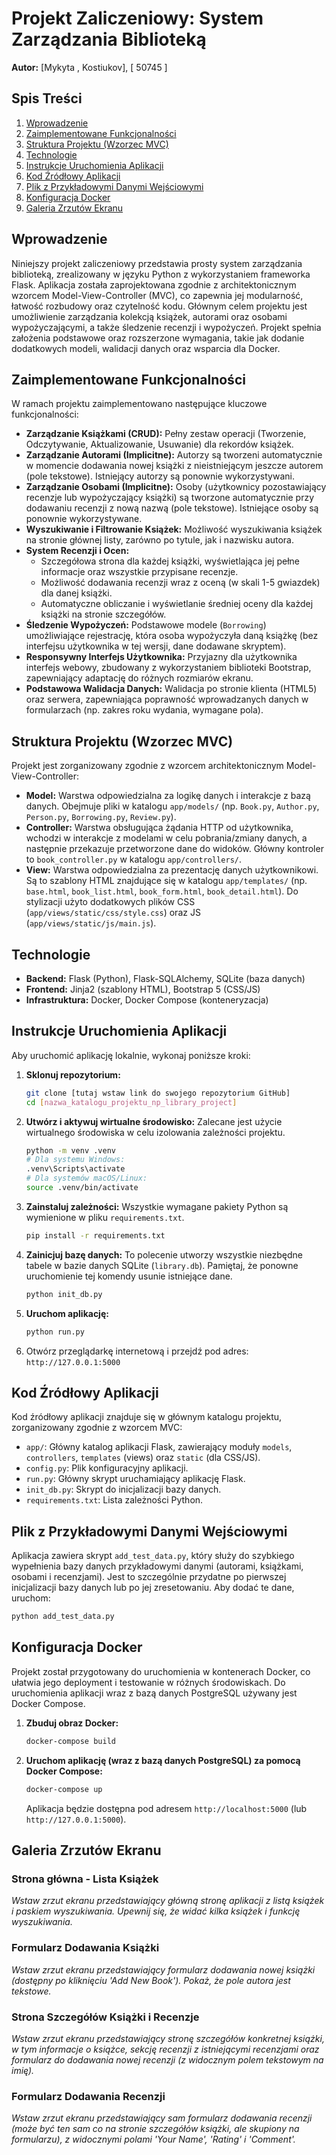 # Projekt Zaliczeniowy: System Zarządzania Biblioteką

**Autor:** [Mykyta , Kostiukov], [ 50745 ]

## Spis Treści
1.  [Wprowadzenie](#wprowadzenie)
2.  [Zaimplementowane Funkcjonalności](#zaimplementowane-funkcjonalności)
3.  [Struktura Projektu (Wzorzec MVC)](#struktura-projektu-wzorzec-mvc)
4.  [Technologie](#technologie)
5.  [Instrukcje Uruchomienia Aplikacji](#instrukcje-uruchomienia-aplikacji)
6.  [Kod Źródłowy Aplikacji](#kod-źródłowy-aplikacji)
7.  [Plik z Przykładowymi Danymi Wejściowymi](#plik-z-przykładowymi-danymi-wejściowymi)
8.  [Konfiguracja Docker](#konfiguracja-docker)
9.  [Galeria Zrzutów Ekranu](#galeria-zrzutów-ekranu)

## Wprowadzenie
Niniejszy projekt zaliczeniowy przedstawia prosty system zarządzania biblioteką, zrealizowany w języku Python z wykorzystaniem frameworka Flask. Aplikacja została zaprojektowana zgodnie z architektonicznym wzorcem Model-View-Controller (MVC), co zapewnia jej modularność, łatwość rozbudowy oraz czytelność kodu. Głównym celem projektu jest umożliwienie zarządzania kolekcją książek, autorami oraz osobami wypożyczającymi, a także śledzenie recenzji i wypożyczeń. Projekt spełnia założenia podstawowe oraz rozszerzone wymagania, takie jak dodanie dodatkowych modeli, walidacji danych oraz wsparcia dla Docker.

## Zaimplementowane Funkcjonalności
W ramach projektu zaimplementowano następujące kluczowe funkcjonalności:

-   **Zarządzanie Książkami (CRUD):** Pełny zestaw operacji (Tworzenie, Odczytywanie, Aktualizowanie, Usuwanie) dla rekordów książek.
-   **Zarządzanie Autorami (Implicitne):** Autorzy są tworzeni automatycznie w momencie dodawania nowej książki z nieistniejącym jeszcze autorem (pole tekstowe). Istniejący autorzy są ponownie wykorzystywani.
-   **Zarządzanie Osobami (Implicitne):** Osoby (użytkownicy pozostawiający recenzje lub wypożyczający książki) są tworzone automatycznie przy dodawaniu recenzji z nową nazwą (pole tekstowe). Istniejące osoby są ponownie wykorzystywane.
-   **Wyszukiwanie i Filtrowanie Książek:** Możliwość wyszukiwania książek na stronie głównej listy, zarówno po tytule, jak i nazwisku autora.
-   **System Recenzji i Ocen:**
    -   Szczegółowa strona dla każdej książki, wyświetlająca jej pełne informacje oraz wszystkie przypisane recenzje.
    -   Możliwość dodawania recenzji wraz z oceną (w skali 1-5 gwiazdek) dla danej książki.
    -   Automatyczne obliczanie i wyświetlanie średniej oceny dla każdej książki na stronie szczegółów.
-   **Śledzenie Wypożyczeń:** Podstawowe modele (`Borrowing`) umożliwiające rejestrację, która osoba wypożyczyła daną książkę (bez interfejsu użytkownika w tej wersji, dane dodawane skryptem).
-   **Responsywny Interfejs Użytkownika:** Przyjazny dla użytkownika interfejs webowy, zbudowany z wykorzystaniem biblioteki Bootstrap, zapewniający adaptację do różnych rozmiarów ekranu.
-   **Podstawowa Walidacja Danych:** Walidacja po stronie klienta (HTML5) oraz serwera, zapewniająca poprawność wprowadzanych danych w formularzach (np. zakres roku wydania, wymagane pola).

## Struktura Projektu (Wzorzec MVC)
Projekt jest zorganizowany zgodnie z wzorcem architektonicznym Model-View-Controller:
-   **Model:** Warstwa odpowiedzialna za logikę danych i interakcje z bazą danych. Obejmuje pliki w katalogu `app/models/` (np. `Book.py`, `Author.py`, `Person.py`, `Borrowing.py`, `Review.py`).
-   **Controller:** Warstwa obsługująca żądania HTTP od użytkownika, wchodzi w interakcje z modelami w celu pobrania/zmiany danych, a następnie przekazuje przetworzone dane do widoków. Główny kontroler to `book_controller.py` w katalogu `app/controllers/`.
-   **View:** Warstwa odpowiedzialna za prezentację danych użytkownikowi. Są to szablony HTML znajdujące się w katalogu `app/templates/` (np. `base.html`, `book_list.html`, `book_form.html`, `book_detail.html`). Do stylizacji użyto dodatkowych plików CSS (`app/views/static/css/style.css`) oraz JS (`app/views/static/js/main.js`).

## Technologie
-   **Backend:** Flask (Python), Flask-SQLAlchemy, SQLite (baza danych)
-   **Frontend:** Jinja2 (szablony HTML), Bootstrap 5 (CSS/JS)
-   **Infrastruktura:** Docker, Docker Compose (konteneryzacja)

## Instrukcje Uruchomienia Aplikacji
Aby uruchomić aplikację lokalnie, wykonaj poniższe kroki:

1.  **Sklonuj repozytorium:**
    ```bash
    git clone [tutaj wstaw link do swojego repozytorium GitHub]
    cd [nazwa_katalogu_projektu_np_library_project]
    ```
2.  **Utwórz i aktywuj wirtualne środowisko:**
    Zalecane jest użycie wirtualnego środowiska w celu izolowania zależności projektu.
    ```bash
    python -m venv .venv
    # Dla systemu Windows:
    .venv\Scripts\activate
    # Dla systemów macOS/Linux:
    source .venv/bin/activate
    ```
3.  **Zainstaluj zależności:**
    Wszystkie wymagane pakiety Python są wymienione w pliku `requirements.txt`.
    ```bash
    pip install -r requirements.txt
    ```
4.  **Zainicjuj bazę danych:**
    To polecenie utworzy wszystkie niezbędne tabele w bazie danych SQLite (`library.db`). Pamiętaj, że ponowne uruchomienie tej komendy usunie istniejące dane.
    ```bash
    python init_db.py
    ```
5.  **Uruchom aplikację:**
    ```bash
    python run.py
    ```
6.  Otwórz przeglądarkę internetową i przejdź pod adres: `http://127.0.0.1:5000`

## Kod Źródłowy Aplikacji
Kod źródłowy aplikacji znajduje się w głównym katalogu projektu, zorganizowany zgodnie z wzorcem MVC:
-   `app/`: Główny katalog aplikacji Flask, zawierający moduły `models`, `controllers`, `templates` (views) oraz `static` (dla CSS/JS).
-   `config.py`: Plik konfiguracyjny aplikacji.
-   `run.py`: Główny skrypt uruchamiający aplikację Flask.
-   `init_db.py`: Skrypt do inicjalizacji bazy danych.
-   `requirements.txt`: Lista zależności Python.

## Plik z Przykładowymi Danymi Wejściowymi
Aplikacja zawiera skrypt `add_test_data.py`, który służy do szybkiego wypełnienia bazy danych przykładowymi danymi (autorami, książkami, osobami i recenzjami). Jest to szczególnie przydatne po pierwszej inicjalizacji bazy danych lub po jej zresetowaniu. Aby dodać te dane, uruchom:
```bash
python add_test_data.py
```

## Konfiguracja Docker
Projekt został przygotowany do uruchomienia w kontenerach Docker, co ułatwia jego deployment i testowanie w różnych środowiskach. Do uruchomienia aplikacji wraz z bazą danych PostgreSQL używany jest Docker Compose.

1.  **Zbuduj obraz Docker:**
    ```bash
    docker-compose build
    ```
2.  **Uruchom aplikację (wraz z bazą danych PostgreSQL) za pomocą Docker Compose:**
    ```bash
    docker-compose up
    ```
    Aplikacja będzie dostępna pod adresem `http://localhost:5000` (lub `http://127.0.0.1:5000`).

## Galeria Zrzutów Ekranu

### Strona główna - Lista Książek
*Wstaw zrzut ekranu przedstawiający główną stronę aplikacji z listą książek i paskiem wyszukiwania. Upewnij się, że widać kilka książek i funkcję wyszukiwania.*

### Formularz Dodawania Książki
*Wstaw zrzut ekranu przedstawiający formularz dodawania nowej książki (dostępny po kliknięciu 'Add New Book'). Pokaż, że pole autora jest tekstowe.*

### Strona Szczegółów Książki i Recenzje
*Wstaw zrzut ekranu przedstawiający stronę szczegółów konkretnej książki, w tym informacje o książce, sekcję recenzji z istniejącymi recenzjami oraz formularz do dodawania nowej recenzji (z widocznym polem tekstowym na imię).*

### Formularz Dodawania Recenzji
*Wstaw zrzut ekranu przedstawiający sam formularz dodawania recenzji (może być ten sam co na stronie szczegółów książki, ale skupiony na formularzu), z widocznymi polami 'Your Name', 'Rating' i 'Comment'.* 
